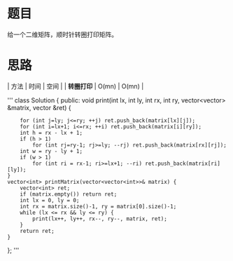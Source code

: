 # 题目
给一个二维矩阵，顺时针转圈打印矩阵。

# 思路
| 方法        | 时间    | 空间   |
| **转圈打印** | O(mn)  | O(mn) |

'''
class Solution {
public:
    void print(int lx, int ly, int rx, int ry, vector<vector<int>> &matrix, vector<int> &ret) {
 
        for (int j=ly; j<=ry; ++j) ret.push_back(matrix[lx][j]);
        for (int i=lx+1; i<=rx; ++i) ret.push_back(matrix[i][ry]);
        int h = rx - lx + 1;
        if (h > 1)
            for (int rj=ry-1; rj>=ly; --rj) ret.push_back(matrix[rx][rj]);
        int w = ry - ly + 1;
        if (w > 1)
            for (int ri = rx-1; ri>=lx+1; --ri) ret.push_back(matrix[ri][ly]);
    }
    vector<int> printMatrix(vector<vector<int>>& matrix) {
        vector<int> ret;
        if (matrix.empty()) return ret;
        int lx = 0, ly = 0;
        int rx = matrix.size()-1, ry = matrix[0].size()-1;
        while (lx <= rx && ly <= ry) {
            print(lx++, ly++, rx--, ry--, matrix, ret);
        }
        return ret;
    }
 
};
'''
